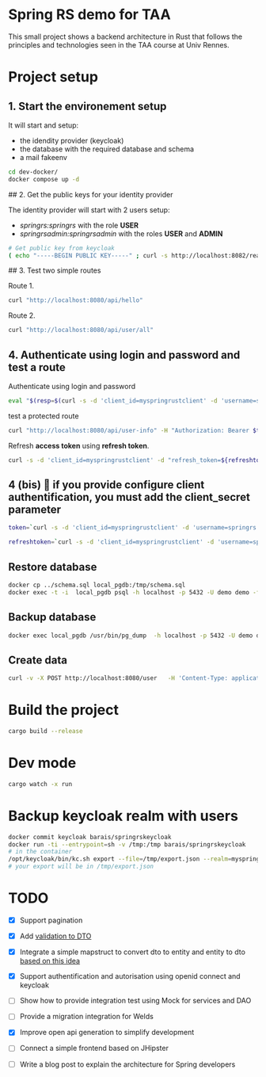 # Spring RS demo for TAA

This small project shows a backend architecture in Rust that follows the principles and technologies seen in the TAA course at Univ Rennes.
 
# Project setup

## 1. Start the environement setup
 It will start and setup:

- the idendity provider (keycloak)
- the database with the required database and schema
- a mail fakeenv

```bash
cd dev-docker/
docker compose up -d 
```

## 2. Get the public keys for your identity provider

The identity provider will start with 2 users setup:
- *springrs:springrs* with the role **USER**
- *springrsadmin:springrsadmin* with the roles **USER** and **ADMIN**

```bash
# Get public key from keycloak
( echo "-----BEGIN PUBLIC KEY-----" ; curl -s http://localhost:8082/realms/myspringrustrealm/ | jq -r .public_key | fold -w64 ; echo "-----END PUBLIC KEY-----" ) > ../keys/public.key
```

## 3. Test two simple routes

Route 1. 
```bash
curl "http://localhost:8080/api/hello"
```

Route 2. 
```bash
curl "http://localhost:8080/api/user/all"
```

## 4. Authenticate using login and password and test a route

Authenticate using login and password 

```bash
eval "$(resp=$(curl -s -d 'client_id=myspringrustclient' -d 'username=springrs' -d 'password=springrs' -d 'grant_type=password' 'http://localhost:8082/realms/myspringrustrealm/protocol/openid-connect/token') && printf 'export token=%q\nexport refreshtoken=%q\n' "$(jq -r .access_token <<<"$resp")" "$(jq -r .refresh_token <<<"$resp")")"
```


test a protected route

```bash
curl "http://localhost:8080/api/user-info" -H "Authorization: Bearer $token"
```


Refresh **access token** using **refresh token**.


```bash
curl -s -d 'client_id=myspringrustclient' -d "refresh_token=${refreshtoken}" -d 'grant_type=refresh_token'  'http://localhost:8082/realms/myspringrustrealm/protocol/openid-connect/token' |jq
```




## 4 (bis) :paperclip: if you provide configure client authentification, you must add the client_secret parameter


```bash
token=`curl -s -d 'client_id=myspringrustclient' -d 'username=springrs' -d 'password=springrs' -d 'grant_type=password' -d 'client_secret=hgbxPDD6WWpC1hrjIy7BG5pZeoMbHmLz' 'http://localhost:8082/realms/myspringrustrealm/protocol/openid-connect/token' |jq .access_token -r`

refreshtoken=`curl -s -d 'client_id=myspringrustclient' -d 'username=springrs' -d 'password=springrs' -d 'grant_type=password' -d 'client_secret=hgbxPDD6WWpC1hrjIy7BG5pZeoMbHmLz' 'http://localhost:8082/realms/myspringrustrealm/protocol/openid-connect/token' |jq .refresh_token -r`
```




## Restore database

```bash
docker cp ../schema.sql local_pgdb:/tmp/schema.sql
docker exec -t -i  local_pgdb psql -h localhost -p 5432 -U demo demo -f /tmp/schema.sql
```


## Backup database

```bash
docker exec local_pgdb /usr/bin/pg_dump  -h localhost -p 5432 -U demo demo > schema.sql
```

## Create data

```bash
curl -v -X POST http://localhost:8080/user   -H 'Content-Type: application/json'   -d '{"name":"titi","firstname":"titi","age":10}'
```

# Build the project

```bash
cargo build --release
```
# Dev mode

```bash
cargo watch -x run
```

# Backup keycloak realm with users

```bash
docker commit keycloak barais/springrskeycloak
docker run -ti --entrypoint=sh -v /tmp:/tmp barais/springrskeycloak
# in the container
/opt/keycloak/bin/kc.sh export --file=/tmp/export.json --realm=myspringrustrealm --users=same_file --optimized
# your export will be in /tmp/export.json
```
 
# TODO

- [x] Support pagination
- [X] Add [validation to DTO](https://github.com/AutoWDS/autowds-backend/blob/master/src/views/user.rs)
- [X] Integrate a simple mapstruct to convert dto to entity and entity to dto [based on this idea](https://leapcell.io/blog/java-mapstruct-implemented-in-rust?ref=dailydev)
- [X] Support authentification and autorisation using openid connect and keycloak
- [ ] Show how to provide integration test using Mock for services and DAO
- [ ] Provide a migration integration for Welds
- [X] Improve open api generation to simplify development
- [ ] Connect a simple frontend based on JHipster
- [ ] Write a blog post to explain the architecture for Spring developers


